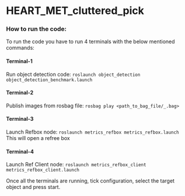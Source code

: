 # HEART_MET_cluttered_pick

### How to run the code:

To run the code you have to run 4 terminals with the below mentioned commands:

#### Terminal-1
Run object detection code:
`roslaunch object_detection object_detection_benchmark.launch`

#### Terminal-2
Publish images from rosbag file:
`rosbag play <path_to_bag_file/_.bag>`

#### Terminal-3
Launch Refbox node:
`roslaunch metrics_refbox metrics_refbox.launch`
This will open a refree box

#### Terminal-4
Launch Ref Client node:
`roslaunch metrics_refbox_client metrics_refbox_client.launch`

Once all the terminals are running, tick configuration, select the target object and press start. 